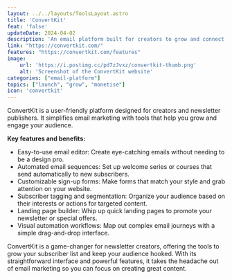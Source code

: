 ```yaml
---
layout: ../../layouts/ToolsLayout.astro
title: 'ConvertKit'
feat: 'false'
updateDate: 2024-04-02
description: 'An email platform built for creators to grow and connect with their audience, as well as run their whole email marketing strategy and earn money from digital products.'
link: "https://convertkit.com/"
features: "https://convertkit.com/features"
image:
    url: 'https://i.postimg.cc/pd7zJvxz/convertkit-thumb.png'
    alt: 'Screenshot of the ConvertKit website'
categories: ["email-platform"]
topics: ["launch", "grow", "monetise"]
icon: 'convertkit'
---
```


ConvertKit is a user-friendly platform designed for creators and newsletter publishers. It simplifies email marketing with tools that help you grow and engage your audience.

<b>Key features and benefits:</b>

- Easy-to-use email editor: Create eye-catching emails without needing to be a design pro.
- Automated email sequences: Set up welcome series or courses that send automatically to new subscribers.
- Customizable sign-up forms: Make forms that match your style and grab attention on your website.
- Subscriber tagging and segmentation: Organize your audience based on their interests or actions for targeted content.
- Landing page builder: Whip up quick landing pages to promote your newsletter or special offers.
- Visual automation workflows: Map out complex email journeys with a simple drag-and-drop interface.

ConvertKit is a game-changer for newsletter creators, offering the tools to grow your subscriber list and keep your audience hooked. With its straightforward interface and powerful features, it takes the headache out of email marketing so you can focus on creating great content.
